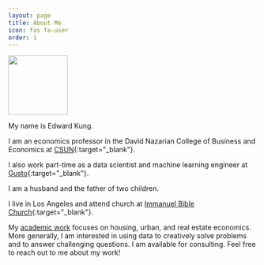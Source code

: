 ```yaml
---
layout: page
title: About Me
icon: fas fa-user
order: 1
---
```


<img src="/assets/img/myphoto.jpg" width="120" class="center">

My name is Edward Kung.

I am an economics professor in the David Nazarian College of Business and Economics at [CSUN](https://www.csun.edu){:target="_blank"}.

I also work part-time as a data scientist and machine learning engineer at [Gusto](https://www.gusto.com){:target="_blank"}.

I am a husband and the father of two children.

I live in Los Angeles and attend church at [Immanuel Bible Church](https://ibcbible.org){:target="_blank"}.

My [academic work](/chirpy-test/research) focuses on housing, urban, and real estate economics. More generally, I am interested in using data to creatively solve problems and to answer challenging questions.  I am available for consulting.  Feel free to reach out to me about my work!

